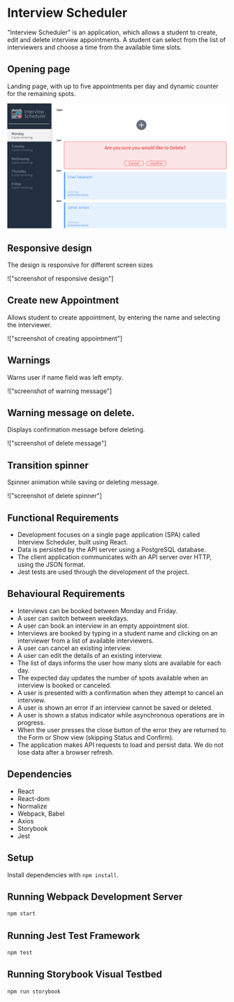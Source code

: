 # Interview Scheduler

"Interview Scheduler" is an application, which allows a student to create, edit and delete interview appointments. A student can select from the list of interviewers and choose a time from the available time slots.

## Opening page

Landing page, with up to five appointments per day and dynamic counter for the remaining spots.

!["screenshot of homepage"](https://github.com/nirali420/scheduler/blob/master/docs/Delete-message.png)

## Responsive design

The design is responsive for different screen sizes

!["screenshot of responsive design"]

## Create new Appointment

Allows student to create appointment, by entering the name and selecting the interviewer.

!["screenshot of creating appointment"]

## Warnings

Warns user if name field was left empty.

!["screenshot of warning message"]

## Warning message on delete.

Displays confirmation message before deleting.

!["screenshot of delete message"]

## Transition spinner

Spinner animation while saving or deleting message.

!["screenshot of delete spinner"]

## Functional Requirements

- Development focuses on a single page application (SPA) called Interview Scheduler, built using React.
- Data is persisted by the API server using a PostgreSQL database.
- The client application communicates with an API server over HTTP, using the JSON format.
- Jest tests are used through the development of the project.

## Behavioural Requirements

- Interviews can be booked between Monday and Friday.
- A user can switch between weekdays.
- A user can book an interview in an empty appointment slot.
- Interviews are booked by typing in a student name and clicking on an interviewer from a list of available interviewers.
- A user can cancel an existing interview.
- A user can edit the details of an existing interview.
- The list of days informs the user how many slots are available for each day.
- The expected day updates the number of spots available when an interview is booked or canceled.
- A user is presented with a confirmation when they attempt to cancel an interview.
- A user is shown an error if an interview cannot be saved or deleted.
- A user is shown a status indicator while asynchronous operations are in progress.
- When the user presses the close button of the error they are returned to the Form or Show view (skipping Status and Confirm).
- The application makes API requests to load and persist data. We do not lose data after a browser refresh.

## Dependencies

- React
- React-dom
- Normalize
- Webpack, Babel
- Axios
- Storybook
- Jest

## Setup

Install dependencies with `npm install`.

## Running Webpack Development Server

```sh
npm start
```

## Running Jest Test Framework

```sh
npm test
```

## Running Storybook Visual Testbed

```sh
npm run storybook
```

